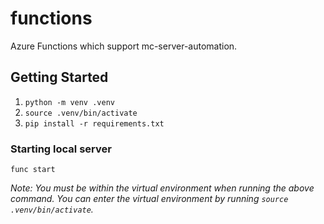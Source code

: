 # functions

Azure Functions which support mc-server-automation.

## Getting Started

1. `python -m venv .venv`
1. `source .venv/bin/activate`
1. `pip install -r requirements.txt`

### Starting local server

`func start`

_Note: You must be within the virtual environment when running the above command. You can enter the virtual environment by running `source .venv/bin/activate`._

